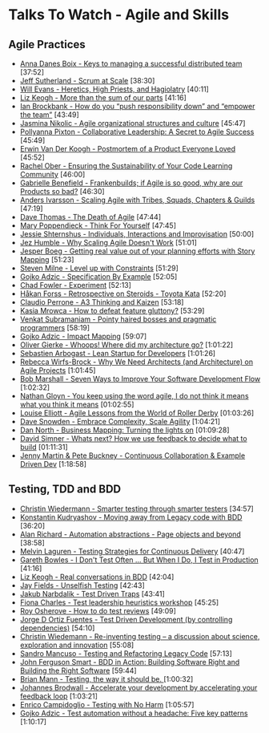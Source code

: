 # Talks To Watch - Agile and Skills

## Agile Practices

- [Anna Danes Boix - Keys to managing a successful distributed team](https://www.youtube.com/watch?v=WWr8Q5uz7r8) [37:52]
- [Jeff Sutherland - Scrum at Scale](https://www.youtube.com/watch?v=qEqrESsNWYs) [38:30]
- [Will Evans - Heretics, High Priests, and Hagiolatry](https://vimeo.com/143053323) [40:11]
- [Liz Keogh - More than the sum of our parts](https://vimeo.com/114215546)  [41:16]
- [Ian Brockbank - How do you “push responsibility down” and “empower the team”](https://vimeo.com/76096772)  [43:49]
- [Jasmina Nikolic - Agile organizational structures and culture](https://www.youtube.com/watch?v=i49eAm3-3QU) [45:47]
- [Pollyanna Pixton - Collaborative Leadership: A Secret to Agile Success](https://www.youtube.com/watch?v=mspX8BZBRpw)  [45:49]
- [Erwin Van Der Koogh - Postmortem of a Product Everyone Loved](https://www.youtube.com/watch?v=pGTjspPplZc) [45:52]
- [Rachel Ober - Ensuring the Sustainability of Your Code Learning Community](https://www.youtube.com/watch?v=jYM8AnreZHQ)  [46:00]
- [Gabrielle Benefield - Frankenbuilds; if Agile is so good, why are our Products so bad?](https://www.youtube.com/watch?v=2JNXx8VdbAE) [46:30]
- [Anders Ivarsson - Scaling Agile with Tribes, Squads, Chapters & Guilds](https://vimeo.com/75917536)  [47:19]
- [Dave Thomas - The Death of Agile](https://www.youtube.com/watch?v=YpGGRAhes2k)  [47:44]
- [Mary Poppendieck - Think For Yourself](https://www.youtube.com/watch?v=WfM7HuMeTSk) [47:45]
- [Jessie Shternshus - Individuals, Interactions and Improvisation](https://vimeo.com/159196412) [50:00]
- [Jez Humble - Why Scaling Agile Doesn't Work](https://www.youtube.com/watch?v=2zYxWEZ0gYg) [51:01]
- [Jesper Boeg - Getting real value out of your planning efforts with Story Mapping](https://www.youtube.com/watch?v=c4_PvSXZssc)  [51:23]
- [Steven Milne - Level up with Constraints](https://vimeo.com/76126272)  [51:29]
- [Gojko Adzic - Specification By Example](https://vimeo.com/109079233)  [52:05]
- [Chad Fowler - Experiment](https://vimeo.com/68686636)  [52:13]
- [Håkan Forss - Retrospective on Steroids - Toyota Kata](https://www.youtube.com/watch?v=-InKsQQY9Vk)  [52:20]
- [Claudio Perrone - A3 Thinking and Kaizen](https://vimeo.com/43185886)  [53:18]
- [Kasia Mrowca - How to defeat feature gluttony?](https://www.youtube.com/watch?v=Qcdwe46nJW8) [53:29]
- [Venkat Subramaniam - Pointy haired bosses and pragmatic programmers](https://www.youtube.com/watch?v=lfmKvRaNnUs)  [58:19]
- [Gojko Adzic - Impact Mapping](https://vimeo.com/109171006)  [59:07]
- [Oliver Gierke - Whoops! Where did my architecture go?](https://vimeo.com/112516354)  [1:01:22]
- [Sebastien Arbogast - Lean Startup for Developers](https://www.youtube.com/watch?v=gLHn8SXPTYg)  [1:01:26]
- [Rebecca Wirfs-Brock - Why We Need Architects (and Architecture) on Agile Projects](https://vimeo.com/129382493) [1:01:45]
- [Bob Marshall - Seven Ways to Improve Your Software Development Flow](https://vimeo.com/113216169)  [1:02:32]
- [Nathan Gloyn - You keep using the word agile, I do not think it means what you think it means](https://vimeo.com/158164783) [01:02:55]
- [Louise Elliott - Agile Lessons from the World of Roller Derby](https://vimeo.com/159506024) [01:03:26]
- [Dave Snowden - Embrace Complexity, Scale Agility](https://www.youtube.com/watch?v=lYlqhvzI_VQ) [1:04:21]
- [Dan North - Business Mapping: Turning the lights on](https://vimeo.com/159201512) [01:09:28]
- [David Simner - Whats next? How we use feedback to decide what to build](https://vimeo.com/159191936) [01:11:31]
- [Jenny Martin & Pete Buckney - Continuous Collaboration & Example Driven Dev](https://vimeo.com/111407675)  [1:18:58]

## Testing, TDD and BDD

- [Christin Wiedermann - Smarter testing through smarter testers](https://vimeo.com/144830621)  [34:57]
- [Konstantin Kudryashov - Moving away from Legacy code with BDD](https://vimeo.com/120574455)  [36:20]
- [Alan Richard - Automation abstractions - Page objects and beyond](https://vimeo.com/111214646)  [38:58]
- [Melvin Laguren - Testing Strategies for Continuous Delivery](https://www.youtube.com/watch?v=DgQWSaCQ82U)  [40:47]
- [Gareth Bowles - I Don't Test Often ... But When I Do, I Test in Production](https://www.youtube.com/watch?v=xkP70Zhhix4&list=PLSIUOFhnxEiDFckNDSjKWqOCtd8ksJrh4&index=8)  [41:16]
- [Liz Keogh - Real conversations in BDD](https://vimeo.com/144723689)  [42:04]
- [Jay Fields - Unselfish Testing](https://www.youtube.com/watch?v=f9eu4mMOtN4)  [42:43]
- [Jakub Narbdalik - Test Driven Traps](https://vimeo.com/120572733)  [43:41]
- [Fiona Charles - Test leadership heuristics workshop](https://vimeo.com/144996354)  [45:25]
- [Roy Osherove - How to do test reviews](https://vimeo.com/19431001)  [49:09]
- [Jorge D Ortiz Fuentes - Test Driven Development (by controlling dependencies)](https://www.youtube.com/watch?v=qYpURmZcCKs)  [54:10]
- [Christin Wiedemann - Re-inventing testing – a discussion about science, exploration and innovation](https://vimeo.com/144745751)  [55:08]
- [Sandro Mancuso -  Testing and Refactoring Legacy Code](https://vimeo.com/76472757)  [57:13]
- [John Ferguson Smart - BDD in Action: Building Software Right and Building the Right Software](https://www.youtube.com/watch?v=igk3H2DWz7k)  [59:44]
- [Brian Mann - Testing, the way it should be. ](https://www.youtube.com/watch?v=yq99BvSe1AQ) [1:00:32]
- [Johannes Brodwall - Accelerate your development by accelerating your feedback loop](https://vimeo.com/105888938)  [1:03:21]
- [Enrico Campidoglio - Testing with No Harm](https://vimeo.com/154312751) [1:05:57]
- [Gojko Adzic - Test automation without a headache: Five key patterns](https://vimeo.com/154289460)  [1:10:17]
